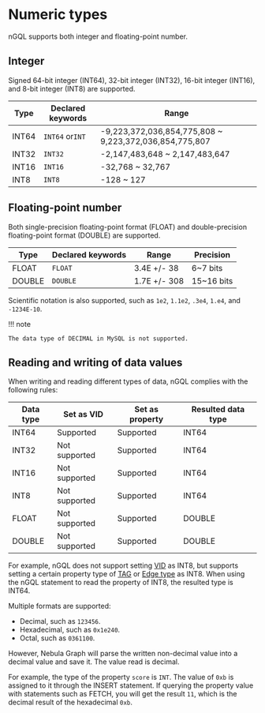 # Numeric types

nGQL supports both integer and floating-point number.

## Integer

Signed 64-bit integer (INT64), 32-bit integer (INT32), 16-bit integer (INT16), and 8-bit integer (INT8) are supported.

| Type | Declared keywords | Range |
|-|-|-|
| INT64 | `INT64` or`INT` | -9,223,372,036,854,775,808 ~ 9,223,372,036,854,775,807 |
| INT32 | `INT32` | -2,147,483,648 ~ 2,147,483,647 |
| INT16 | `INT16` | -32,768 ~ 32,767 |
| INT8 | `INT8` | -128 ~ 127 |

## Floating-point number

Both single-precision floating-point format (FLOAT) and double-precision floating-point format (DOUBLE) are supported.

| Type | Declared keywords | Range | Precision |
|-|-|-|-|
| FLOAT | `FLOAT` | 3.4E +/- 38 | 6~7 bits |
| DOUBLE | `DOUBLE` | 1.7E +/- 308 | 15~16 bits |

Scientific notation is also supported, such as `1e2`, `1.1e2`, `.3e4`, `1.e4`, and `-1234E-10`.

!!! note

    The data type of DECIMAL in MySQL is not supported.

## Reading and writing of data values

When writing and reading different types of data, nGQL complies with the following rules:

| Data type | Set as VID | Set as property | Resulted data type |
|-|-|-|-|
| INT64 | Supported | Supported | INT64 |
| INT32 | Not supported | Supported | INT64 |
| INT16 | Not supported | Supported | INT64 |
| INT8 | Not supported| Supported | INT64 |
| FLOAT | Not supported | Supported | DOUBLE |
| DOUBLE | Not supported | Supported | DOUBLE |

For example, nGQL does not support setting [VID](../../1.introduction/3.vid.md) as INT8, but supports setting a certain property type of [TAG](../10.tag-statements/1.create-tag.md) or [Edge type](../11.edge-type-statements/1.create-edge.md) as INT8. When using the nGQL statement to read the property of INT8, the resulted type is INT64.

Multiple formats are supported:

- Decimal, such as `123456`.
- Hexadecimal, such as `0x1e240`.
- Octal, such as `0361100`.

However, Nebula Graph will parse the written non-decimal value into a decimal value and save it. The value read is decimal.

For example, the type of the property `score` is `INT`. The value of `0xb` is assigned to it through the INSERT statement. If querying the property value with statements such as FETCH, you will get the result `11`, which is the decimal result of the hexadecimal `0xb`.
